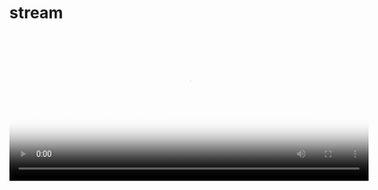 # stream
<head>
  <link href="https://vjs.zencdn.net/7.8.4/video-js.css" rel="stylesheet" />

  <!-- If you'd like to support IE8 (for Video.js versions prior to v7) -->
  <script src="https://vjs.zencdn.net/ie8/1.1.2/videojs-ie8.min.js"></script>
</head>

<body>
  <video
    id="my-video"
    class="video-js"
    controls
    preload="auto"
    width="640"
    height="264"
    poster="Myposter.jpg"
    data-setup="{}"
  >
    <source src="video.mp4" type="video/mp4" />
   <p class="vjs-no-js">
      To view this video please enable JavaScript, and consider upgrading to a
      web browser that
      <a href="https://videojs.com/html5-video-support/" target="_blank"
        >supports HTML5 video</a
    
      >
    </p>
  </video>


  <script src="https://vjs.zencdn.net/7.8.4/video.js"></script>
</body>
